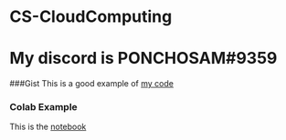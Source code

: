 # CS-CloudComputing
# My discord is PONCHOSAM#9359
###Gist
This is a good example of [my code](https://gist.github.com/PONCHOSAM/94f3b8b3201446079021a57e6cbd3aef.js)
### Colab Example
This is the [notebook](https://github.com/PONCHOSAM/CS-CloudComputing/blob/main/CloudComputing.ipynb)
